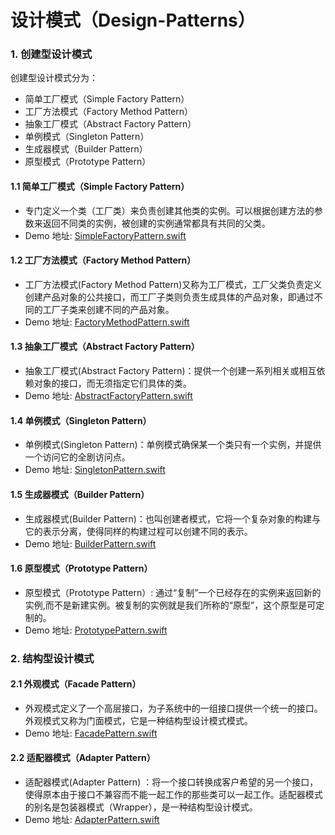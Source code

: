 # 设计模式（Design-Patterns）


### 1. 创建型设计模式

创建型设计模式分为：

- 简单工厂模式（Simple Factory Pattern）
- 工厂方法模式（Factory Method Pattern）
- 抽象工厂模式（Abstract Factory Pattern）
- 单例模式（Singleton Pattern）
- 生成器模式（Builder Pattern）
- 原型模式（Prototype Pattern）

#### 1.1 简单工厂模式（Simple Factory Pattern）

- 专门定义一个类（工厂类）来负责创建其他类的实例。可以根据创建方法的参数来返回不同类的实例，被创建的实例通常都具有共同的父类。
- Demo 地址: [SimpleFactoryPattern.swift](https://github.com/liuzhongning/Design-Patterns/blob/master/Design-Patterns/Simple-Factory-Pattern/SimpleFactoryPattern.swift)

#### 1.2 工厂方法模式（Factory Method Pattern）

- 工厂方法模式(Factory Method Pattern)又称为工厂模式，工厂父类负责定义创建产品对象的公共接口，而工厂子类则负责生成具体的产品对象，即通过不同的工厂子类来创建不同的产品对象。
- Demo 地址: [FactoryMethodPattern.swift](https://github.com/liuzhongning/Design-Patterns/blob/master/Design-Patterns/Factory-Method-Pattern/FactoryMethodPattern.swift)

#### 1.3 抽象工厂模式（Abstract Factory Pattern）

- 抽象工厂模式(Abstract Factory Pattern)：提供一个创建一系列相关或相互依赖对象的接口，而无须指定它们具体的类。
- Demo 地址: [AbstractFactoryPattern.swift](https://github.com/liuzhongning/Design-Patterns/blob/master/Design-Patterns/Abstract-Factory-Pattern/AbstractFactoryPattern.swift)

#### 1.4 单例模式（Singleton Pattern）

- 单例模式(Singleton Pattern)：单例模式确保某一个类只有一个实例，并提供一个访问它的全剧访问点。
- Demo 地址: [SingletonPattern.swift](https://github.com/liuzhongning/Design-Patterns/blob/master/Design-Patterns/Singleton-Pattern/SingletonPattern.swift)

#### 1.5 生成器模式（Builder Pattern）

- 生成器模式(Builder Pattern)：也叫创建者模式，它将一个复杂对象的构建与它的表示分离，使得同样的构建过程可以创建不同的表示。
- Demo 地址: [BuilderPattern.swift](https://github.com/liuzhongning/Design-Patterns/blob/master/Design-Patterns/Builder-Pattern/BuilderPattern.swift)

#### 1.6 原型模式（Prototype Pattern）

-  原型模式（Prototype Pattern）: 通过“复制”一个已经存在的实例来返回新的实例,而不是新建实例。被复制的实例就是我们所称的“原型”，这个原型是可定制的。
- Demo 地址: [PrototypePattern.swift](https://github.com/liuzhongning/Design-Patterns/blob/master/Design-Patterns/Prototype-Pattern/PrototypePattern.swift)

### 2. 结构型设计模式

#### 2.1 外观模式（Facade Pattern）

- 外观模式定义了一个高层接口，为子系统中的一组接口提供一个统一的接口。外观模式又称为门面模式，它是一种结构型设计模式模式。
- Demo 地址: [FacadePattern.swift](https://github.com/liuzhongning/Design-Patterns/blob/master/Design-Patterns/Facade-Pattern/FacadePattern.swift)

#### 2.2 适配器模式（Adapter Pattern）

- 适配器模式(Adapter Pattern) ：将一个接口转换成客户希望的另一个接口，使得原本由于接口不兼容而不能一起工作的那些类可以一起工作。适配器模式的别名是包装器模式（Wrapper），是一种结构型设计模式。
- Demo 地址: [AdapterPattern.swift](https://github.com/liuzhongning/Design-Patterns/blob/master/Design-Patterns/Adapter-Pattern/AdapterPattern.swift)